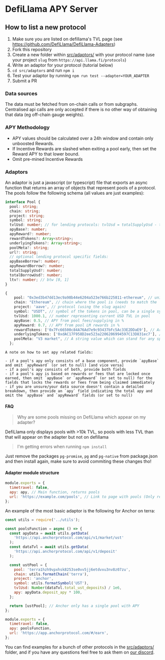 # DefiLlama APY Server

## How to list a new protocol

1. Make sure you are listed on defillama's TVL page (see https://github.com/DefiLlama/DefiLlama-Adapters)
2. Fork this repository
3. Create a new folder within [src/adaptors/](src/adaptors/) with your protocol name (use your project `slug` from `https://api.llama.fi/protocols`)
4. Write an adaptor for your protocol (tutorial below)
5. `cd src/adaptors` and run `npm i`
6. Test your adaptor by running `npm run test --adapter=YOUR_ADAPTER`
7. Submit a PR

### Data sources

The data must be fetched from on-chain calls or from subgraphs. Centralised api calls are only accepted if there is no other way of obtaining that data (eg off-chain gauge weights).

### APY Methodology

- APY values should be calculated over a 24h window and contain only unboosted Rewards.
- If Incentive Rewards are slashed when exiting a pool early, then set the Reward APY to that lower bound.
- Omit pre-mined Incentive Rewards

### Adaptors

An adaptor is just a javascript (or typescript) file that exports an async function that returns an array of objects that represent pools of a protocol. The pools follow the following schema (all values are just examples):

```typescript
interface Pool {
  pool: string;
  chain: string;
  project: string;
  symbol: string;
  tvlUsd: number; // for lending protocols: tvlUsd = totalSupplyUsd - totalBorrowUsd
  apyBase?: number;
  apyReward?: number;
  rewardTokens?: Array<string>;
  underlyingTokens?: Array<string>;
  poolMeta?: string;
  url?: string;
  // optional lending protocol specific fields:
  apyBaseBorrow?: number;
  apyRewardBorrow?: number;
  totalSupplyUsd?: number;
  totalBorrowUsd?: number;
  ltv?: number; // btw [0, 1]
}
```

```typescript
{
    pool: "0x3ed3b47dd13ec9a98b44e6204a523e766b225811-ethereum", // unique identifier for the pool in the form of: `${ReceivedTokenAddress}-${chain}`.toLowerCase()
    chain: "Ethereum", // chain where the pool is (needs to match the `name` field in here https://api.llama.fi/chains)
    project: 'aave', // protocol (using the slug again)
    symbol: "USDT", // symbol of the tokens in pool, can be a single symbol if pool is single-sided or multiple symbols (eg: USDT-ETH) if it's an LP
    tvlUsd: 1000.1, // number representing current USD TVL in pool
    apyBase: 0.5, // APY from pool fees/supplying in %
    apyReward: 0.7, // APY from pool LM rewards in %
    rewardTokens: ['0x7Fc66500c84A76Ad7e9c93437bFc5Ac33E2DDaE9'], // Array of reward token addresses (you can omit this field if a pool doesn't have rewards)
    underlyingTokens: ['0xdAC17F958D2ee523a2206206994597C13D831ec7'], // Array of underlying token addresses from a pool, eg here USDT address on ethereum
    poolMeta: "V3 market", // A string value which can stand for any specific details of a pool position, market, fee tier, lock duration, specific strategy etc
  };
```

```
A note on how to set apy related fields:

- if a pool's apy only consists of a base component, provide `apyBase` and omit `apyReward` (or set to null) [and vice versa]
- if a pool's apy consists of both, provide both fields
- if a pool's apy is based on rewards or fees that are locked once earned, then omit `apyBase` or `apyReward` (or set to null) for the fields that locks the rewards or fees from being claimed immediately
- if you are unsure/your data source doesn't contain a detailed breakdown, then provide an `apy` field indicating the total apy and omit the `apyBase` and `apyReward` fields (or set to null)
```

#### FAQ

> Why are some pools missing on DefiLlama which appear on my adapter?

DefiLlama only displays pools with >10k TVL, so pools with less TVL than that will appear on the adapter but not on defillama

> I'm getting errors when running `npm install`

Just remove the packages `pg-promise`, `pg` and `pg-native` from package.json and then install again, make sure to avoid commiting these changes tho!

#### Adapter module structure

```js
module.exports = {
  timetravel: false,
  apy: apy, // Main function, returns pools
  url: 'https://example.com/pools', // Link to page with pools (Only required if you do not provide url's for each pool)
};
```

An example of the most basic adaptor is the following for Anchor on terra:

```js
const utils = require('../utils');

const poolsFunction = async () => {
  const apyData = await utils.getData(
    'https://api.anchorprotocol.com/api/v1/market/ust'
  );
  const dataTvl = await utils.getData(
    'https://api.anchorprotocol.com/api/v1/deposit'
  );

  const ustPool = {
    pool: 'terra1hzh9vpxhsk8253se0vv5jj6etdvxu3nv8z07zu',
    chain: utils.formatChain('terra'),
    project: 'anchor',
    symbol: utils.formatSymbol('UST'),
    tvlUsd: Number(dataTvl.total_ust_deposits) / 1e6,
    apy: apyData.deposit_apy * 100,
  };

  return [ustPool]; // Anchor only has a single pool with APY
};

module.exports = {
  timetravel: false,
  apy: poolsFunction,
  url: 'https://app.anchorprotocol.com/#/earn',
};
```

You can find examples for a bunch of other protocols in the [src/adaptors/](src/adaptors/) folder, and if you have any questions feel free to ask them on [our discord](https://discord.defillama.com/).
